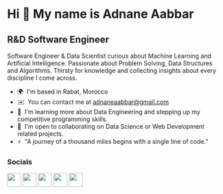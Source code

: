 Hi 👋 My name is Adnane Aabbar
==============================

R&D Software Engineer
---------------------

Software Engineer & Data Scientist curious about Machine Learning and Artificial Intelligence. Passionate about Problem Solving, Data Structures and Algorithms. Thirsty for knowledge and collecting insights about every discipline I come across.

* 🌍  I'm based in Rabat, Morocco
* ✉️  You can contact me at [adnaneaabbar@gmail.com](mailto:adnaneaabbar@gmail.com)
* 🧠  I'm learning more about Data Engineering and stepping up my competitive programming skills.
* 🤝  I'm open to collaborating on Data Science or Web Development related projects.
* ⚡  "A journey of a thousand miles begins with a single line of code."


### Socials

<p align="left"> <a href="https://discord.com/users/617096241981030592" target="_blank" rel="noreferrer"><img src="https://raw.githubusercontent.com/danielcranney/readme-generator/main/public/icons/socials/discord.svg" width="32" height="32" /></a> <a href="https://www.facebook.com/adnaneaabbar" target="_blank" rel="noreferrer"><img src="https://raw.githubusercontent.com/danielcranney/readme-generator/main/public/icons/socials/facebook.svg" width="32" height="32" /></a> </a> <a href="http://www.instagram.com/adnaneaabbar_" target="_blank" rel="noreferrer"><img src="https://raw.githubusercontent.com/danielcranney/readme-generator/main/public/icons/socials/instagram.svg" width="32" height="32" /></a> <a href="https://www.linkedin.com/in/adnane-aabbar" target="_blank" rel="noreferrer"><img src="https://raw.githubusercontent.com/danielcranney/readme-generator/main/public/icons/socials/linkedin.svg" width="32" height="32" /></a> <a href="https://www.twitter.com/adnaneaabbar_" target="_blank" rel="noreferrer"><img src="https://raw.githubusercontent.com/danielcranney/readme-generator/main/public/icons/socials/twitter.svg" width="32" height="32" /></a></p>
